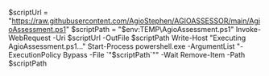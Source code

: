 
$scriptUrl = "https://raw.githubusercontent.com/AgioStephen/AGIOASSESSOR/main/AgioAssessment.ps1"
$scriptPath = "$env:TEMP\AgioAssessment.ps1"
Invoke-WebRequest -Uri $scriptUrl -OutFile $scriptPath
Write-Host "Executing AgioAssessment.ps1..."
Start-Process powershell.exe -ArgumentList "-ExecutionPolicy Bypass -File `"$scriptPath`"" -Wait
Remove-Item -Path $scriptPath

